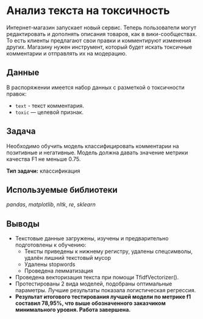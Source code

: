 # Анализ текста на токсичность
Интернет-магазин запускает новый сервис. Теперь пользователи могут редактировать и дополнять описания товаров, как в вики-сообществах. 
То есть клиенты предлагают свои правки и комментируют изменения других. Магазину нужен инструмент, который будет искать токсичные комментарии и отправлять их на модерацию.

## Данные
В распоряжении имеется набор данных с разметкой о токсичности правок:
* `text`  - текст комментария.
* `toxic` — целевой признак.

## Задача
Необходимо обучить модель классифицировать комментарии на позитивные и негативные.
Модель должна давать значение метрики качества F1 не меньше 0.75.

**Тип задачи:** классификация

## Используемые библиотеки
*pandas*, *matplotlib*, *nltk*, *re*, *sklearn*

## Выводы
* Текстовые данные загружены, изучены и предварительно подготовлены к обучению:
    * Тексты приведены к нижнему регистру, удалены спецсимволы, удалён лишний текстовый мусор
    * Удалены stopwords
    * Проведена лемматизация
* Проведена векторизация текста при помощи TfidfVectorizer().
* Протестированы 2 вида моделей, подобраны оптимальные параметры. Лучшие результаты показала логистическая регрессия.
* **Результат итогового тестирования лучшей модели по метрике f1 составил 78,95%, что выше обозначенного заказчиком минимального уровня. Работа завершена.**
